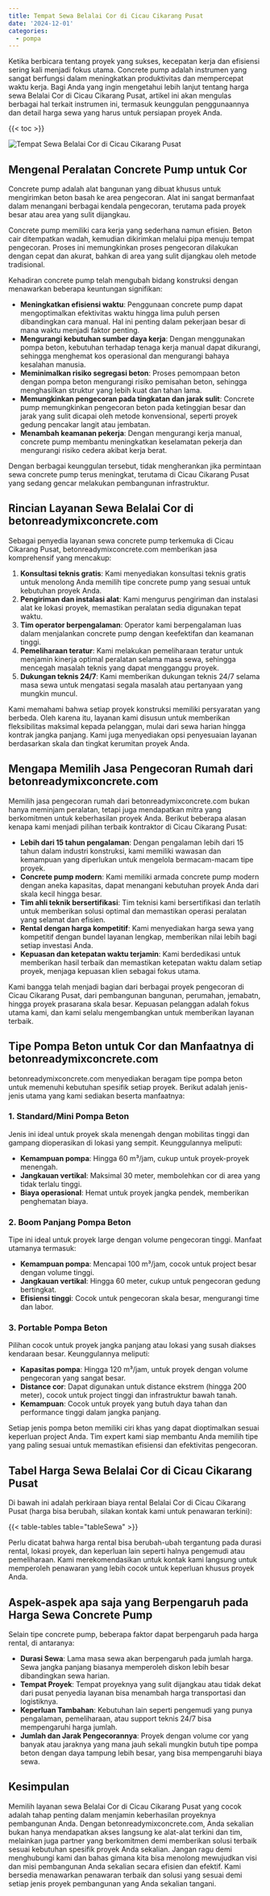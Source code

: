 ```yaml
---
title: Tempat Sewa Belalai Cor di Cicau Cikarang Pusat
date: '2024-12-01'
categories:
  - pompa
---
```


Ketika berbicara tentang proyek yang sukses, kecepatan kerja dan efisiensi sering kali menjadi fokus utama. Concrete pump adalah instrumen yang sangat berfungsi dalam meningkatkan produktivitas dan mempercepat waktu kerja. Bagi Anda yang ingin mengetahui lebih lanjut tentang harga sewa Belalai Cor di Cicau Cikarang Pusat, artikel ini akan mengulas berbagai hal terkait instrumen ini, termasuk keunggulan penggunaannya dan detail harga sewa yang harus untuk persiapan proyek Anda.

{{< toc >}}

![Tempat Sewa Belalai Cor di Cicau Cikarang Pusat](https://betoncor8.github.io/pump/concrete-pump%20(17).png)

## Mengenal Peralatan Concrete Pump untuk Cor

Concrete pump adalah alat bangunan yang dibuat khusus untuk mengirimkan beton basah ke area pengecoran. Alat ini sangat bermanfaat dalam menangani berbagai kendala pengecoran, terutama pada proyek besar atau area yang sulit dijangkau.

Concrete pump memiliki cara kerja yang sederhana namun efisien. Beton cair ditempatkan wadah, kemudian dikirimkan melalui pipa menuju tempat pengecoran. Proses ini memungkinkan proses pengecoran dilakukan dengan cepat dan akurat, bahkan di area yang sulit dijangkau oleh metode tradisional.

Kehadiran concrete pump telah mengubah bidang konstruksi dengan menawarkan beberapa keuntungan signifikan:

- **Meningkatkan efisiensi waktu**: Penggunaan concrete pump dapat mengoptimalkan efektivitas waktu hingga lima puluh persen dibandingkan cara manual. Hal ini penting dalam pekerjaan besar di mana waktu menjadi faktor penting.
- **Mengurangi kebutuhan sumber daya kerja**: Dengan menggunakan pompa beton, kebutuhan terhadap tenaga kerja manual dapat dikurangi, sehingga menghemat kos operasional dan mengurangi bahaya kesalahan manusia.
- **Meminimalkan risiko segregasi beton**: Proses pemompaan beton dengan pompa beton mengurangi risiko pemisahan beton, sehingga menghasilkan struktur yang lebih kuat dan tahan lama.
- **Memungkinkan pengecoran pada tingkatan dan jarak sulit**: Concrete pump memungkinkan pengecoran beton pada ketinggian besar dan jarak yang sulit dicapai oleh metode konvensional, seperti proyek gedung pencakar langit atau jembatan.
- **Menambah keamanan pekerja**: Dengan mengurangi kerja manual, concrete pump membantu meningkatkan keselamatan pekerja dan mengurangi risiko cedera akibat kerja berat.

Dengan berbagai keunggulan tersebut, tidak mengherankan jika permintaan sewa concrete pump terus meningkat, terutama di Cicau Cikarang Pusat yang sedang gencar melakukan pembangunan infrastruktur.

## Rincian Layanan Sewa Belalai Cor di betonreadymixconcrete.com

Sebagai penyedia layanan sewa concrete pump terkemuka di Cicau Cikarang Pusat, betonreadymixconcrete.com memberikan jasa komprehensif yang mencakup:

1. **Konsultasi teknis gratis**: Kami menyediakan konsultasi teknis gratis untuk menolong Anda memilih tipe concrete pump yang sesuai untuk kebutuhan proyek Anda.
2. **Pengiriman dan instalasi alat**: Kami mengurus pengiriman dan instalasi alat ke lokasi proyek, memastikan peralatan sedia digunakan tepat waktu.
3. **Tim operator berpengalaman**: Operator kami berpengalaman luas dalam menjalankan concrete pump dengan keefektifan dan keamanan tinggi.
4. **Pemeliharaan teratur**: Kami melakukan pemeliharaan teratur untuk menjamin kinerja optimal peralatan selama masa sewa, sehingga mencegah masalah teknis yang dapat mengganggu proyek.
5. **Dukungan teknis 24/7**: Kami memberikan dukungan teknis 24/7 selama masa sewa untuk mengatasi segala masalah atau pertanyaan yang mungkin muncul.

Kami memahami bahwa setiap proyek konstruksi memiliki persyaratan yang berbeda. Oleh karena itu, layanan kami disusun untuk memberikan fleksibilitas maksimal kepada pelanggan, mulai dari sewa harian hingga kontrak jangka panjang. Kami juga menyediakan opsi penyesuaian layanan berdasarkan skala dan tingkat kerumitan proyek Anda.

## Mengapa Memilih Jasa Pengecoran Rumah dari betonreadymixconcrete.com

Memilih jasa pengecoran rumah dari betonreadymixconcrete.com bukan hanya meminjam peralatan, tetapi juga mendapatkan mitra yang berkomitmen untuk keberhasilan proyek Anda. Berikut beberapa alasan kenapa kami menjadi pilihan terbaik kontraktor di Cicau Cikarang Pusat:

- **Lebih dari 15 tahun pengalaman**: Dengan pengalaman lebih dari 15 tahun dalam industri konstruksi, kami memiliki wawasan dan kemampuan yang diperlukan untuk mengelola bermacam-macam tipe proyek.
- **Concrete pump modern**: Kami memiliki armada concrete pump modern dengan aneka kapasitas, dapat menangani kebutuhan proyek Anda dari skala kecil hingga besar.
- **Tim ahli teknik bersertifikasi**: Tim teknisi kami bersertifikasi dan terlatih untuk memberikan solusi optimal dan memastikan operasi peralatan yang selamat dan efisien.
- **Rental dengan harga kompetitif**: Kami menyediakan harga sewa yang kompetitif dengan bundel layanan lengkap, memberikan nilai lebih bagi setiap investasi Anda.
- **Kepuasan dan ketepatan waktu terjamin**: Kami berdedikasi untuk memberikan hasil terbaik dan memastikan ketepatan waktu dalam setiap proyek, menjaga kepuasan klien sebagai fokus utama.

Kami bangga telah menjadi bagian dari berbagai proyek pengecoran di Cicau Cikarang Pusat, dari pembangunan bangunan, perumahan, jemabatn, hingga proyek prasarana skala besar. Kepuasan pelanggan adalah fokus utama kami, dan kami selalu mengembangkan untuk memberikan layanan terbaik.

## Tipe Pompa Beton untuk Cor dan Manfaatnya di betonreadymixconcrete.com

betonreadymixconcrete.com menyediakan beragam tipe pompa beton untuk memenuhi kebutuhan spesifik setiap proyek. Berikut adalah jenis-jenis utama yang kami sediakan beserta manfaatnya:

### 1\. Standard/Mini Pompa Beton

Jenis ini ideal untuk proyek skala menengah dengan mobilitas tinggi dan gampang dioperasikan di lokasi yang sempit. Keunggulannya meliputi:

- **Kemampuan pompa**: Hingga 60 m³/jam, cukup untuk proyek-proyek menengah.
- **Jangkauan vertikal**: Maksimal 30 meter, membolehkan cor di area yang tidak terlalu tinggi.
- **Biaya operasional**: Hemat untuk proyek jangka pendek, memberikan penghematan biaya.

### 2\. Boom Panjang Pompa Beton

Tipe ini ideal untuk proyek large dengan volume pengecoran tinggi. Manfaat utamanya termasuk:

- **Kemampuan pompa**: Mencapai 100 m³/jam, cocok untuk project besar dengan volume tinggi.
- **Jangkauan vertikal**: Hingga 60 meter, cukup untuk pengecoran gedung bertingkat.
- **Efisiensi tinggi**: Cocok untuk pengecoran skala besar, mengurangi time dan labor.

### 3\. Portable Pompa Beton

Pilihan cocok untuk proyek jangka panjang atau lokasi yang susah diakses kendaraan besar. Keunggulannya meliputi:

- **Kapasitas pompa**: Hingga 120 m³/jam, untuk proyek dengan volume pengecoran yang sangat besar.
- **Distance cor**: Dapat digunakan untuk distance ekstrem (hingga 200 meter), cocok untuk project tinggi dan infrastruktur bawah tanah.
- **Kemampuan**: Cocok untuk proyek yang butuh daya tahan dan performance tinggi dalam jangka panjang.

Setiap jenis pompa beton memiliki ciri khas yang dapat dioptimalkan sesuai keperluan project Anda. Tim expert kami siap membantu Anda memilih tipe yang paling sesuai untuk memastikan efisiensi dan efektivitas pengecoran.

## Tabel Harga Sewa Belalai Cor di Cicau Cikarang Pusat

Di bawah ini adalah perkiraan biaya rental Belalai Cor di Cicau Cikarang Pusat (harga bisa berubah, silakan kontak kami untuk penawaran terkini):

{{< table-tables table="tableSewa" >}}

Perlu dicatat bahwa harga rental bisa berubah-ubah tergantung pada durasi rental, lokasi proyek, dan keperluan lain seperti halnya pengemudi atau pemeliharaan. Kami merekomendasikan untuk kontak kami langsung untuk memperoleh penawaran yang lebih cocok untuk keperluan khusus proyek Anda.

## Aspek-aspek apa saja yang Berpengaruh pada Harga Sewa Concrete Pump

Selain tipe concrete pump, beberapa faktor dapat berpengaruh pada harga rental, di antaranya:

- **Durasi Sewa**: Lama masa sewa akan berpengaruh pada jumlah harga. Sewa jangka panjang biasanya memperoleh diskon lebih besar dibandingkan sewa harian.
- **Tempat Proyek**: Tempat proyeknya yang sulit dijangkau atau tidak dekat dari pusat penyedia layanan bisa menambah harga transportasi dan logistiknya.
- **Keperluan Tambahan**: Kebutuhan lain seperti pengemudi yang punya pengalaman, pemeliharaan, atau support teknis 24/7 bisa mempengaruhi harga jumlah.
- **Jumlah dan Jarak Pengecorannya**: Proyek dengan volume cor yang banyak atau jaraknya yang mana jauh sekali mungkin butuh tipe pompa beton dengan daya tampung lebih besar, yang bisa mempengaruhi biaya sewa.

## Kesimpulan

Memilih layanan sewa Belalai Cor di Cicau Cikarang Pusat yang cocok adalah tahap penting dalam menjamin keberhasilan proyeknya pembangunan Anda. Dengan betonreadymixconcrete.com, Anda sekalian bukan hanya mendapatkan akses langsung ke alat-alat terkini dan tim, melainkan juga partner yang berkomitmen demi memberikan solusi terbaik sesuai kebutuhan spesifik proyek Anda sekalian. Jangan ragu demi menghubungi kami dan bahas gimana kita bisa menolong mewujudkan visi dan misi pembangunan Anda sekalian secara efisien dan efektif. Kami bersedia menawarkan penawaran terbaik dan solusi yang sesuai demi setiap jenis proyek pembangunan yang Anda sekalian tangani.
